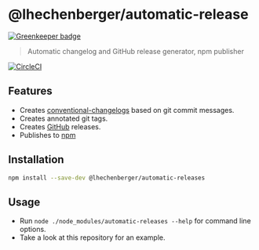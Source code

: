 # @lhechenberger/automatic-release

[![Greenkeeper badge](https://badges.greenkeeper.io/LukasHechenberger/automated-release.svg)](https://greenkeeper.io/)

> Automatic changelog and GitHub release generator, npm publisher

[![CircleCI](https://circleci.com/gh/LukasHechenberger/automated-release.svg?style=svg)](https://circleci.com/gh/LukasHechenberger/automated-release)

## Features

 - Creates [conventional-changelogs](https://github.com/conventional-changelog/conventional-changelog) based on git commit messages.
 - Creates annotated git tags.
 - Creates [GitHub](https://github.com) releases.
 - Publishes to [npm](https://npmjs.com)

## Installation

```bash
npm install --save-dev @lhechenberger/automatic-releases
```

## Usage

 - Run `node ./node_modules/automatic-releases --help` for command line options.
 - Take a look at this repository for an example.
